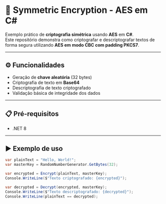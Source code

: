 # 🔐 Symmetric Encryption - AES em C#

Exemplo prático de **criptografia simétrica** usando **AES** em **C#**.  
Este repositório demonstra como criptografar e descriptografar textos de forma segura utilizando **AES em modo CBC com padding PKCS7**.

---

## ⚙️ Funcionalidades
- Geração de **chave aleatória** (32 bytes)  
- Criptografia de texto em **Base64**  
- Descriptografia de texto criptografado  
- Validação básica de integridade dos dados  

---

## 📋 Pré-requisitos
- .NET 8

---

## ▶️ Exemplo de uso
```csharp
var plainText = "Hello, World!";
var masterKey = RandomNumberGenerator.GetBytes(32);

var encrypted = Encrypt(plainText, masterKey);
Console.WriteLine($"Texto criptografado: {encrypted}");

var decrypted = Decrypt(encrypted, masterKey);
Console.WriteLine($"Texto descriptografado: {decrypted}");
Console.WriteLine(plainText == decrypted);
